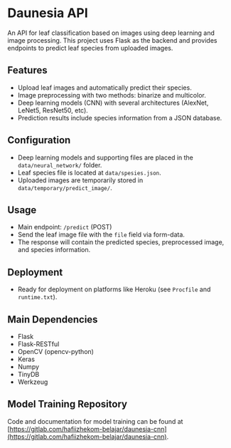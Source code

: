 # Daunesia API

An API for leaf classification based on images using deep learning and image processing. This project uses Flask as the backend and provides endpoints to predict leaf species from uploaded images.

## Features

- Upload leaf images and automatically predict their species.
- Image preprocessing with two methods: binarize and multicolor.
- Deep learning models (CNN) with several architectures (AlexNet, LeNet5, ResNet50, etc).
- Prediction results include species information from a JSON database.

## Configuration

- Deep learning models and supporting files are placed in the `data/neural_network/` folder.
- Leaf species file is located at `data/spesies.json`.
- Uploaded images are temporarily stored in `data/temporary/predict_image/`.

## Usage

- Main endpoint: `/predict` (POST)
- Send the leaf image file with the `file` field via form-data.
- The response will contain the predicted species, preprocessed image, and species information.

## Deployment

- Ready for deployment on platforms like Heroku (see `Procfile` and `runtime.txt`).

## Main Dependencies

- Flask
- Flask-RESTful
- OpenCV (opencv-python)
- Keras
- Numpy
- TinyDB
- Werkzeug

## Model Training Repository

Code and documentation for model training can be found at [https://gitlab.com/hafiizhekom-belajar/daunesia-cnn](https://gitlab.com/hafiizhekom-belajar/daunesia-cnn).